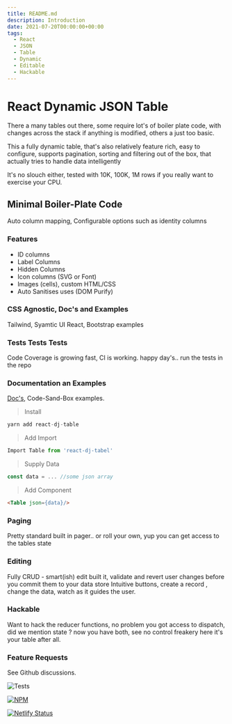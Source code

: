 ```yaml
---
title: README.md
description: Introduction
date: 2021-07-20T00:00:00+00:00
tags:
  - React
  - JSON
  - Table
  - Dynamic
  - Editable
  - Hackable
---
```

# React Dynamic JSON Table
There a many tables out there, some require lot's of boiler plate code, with changes across the stack if anything is modified, others a just too basic.

This a fully dynamic table, that's also relatively feature rich, easy to configure, supports pagination, sorting and filtering out of the box, that actually tries to handle data intelligently

It's no slouch either, tested with 10K, 100K, 1M rows if you really want to exercise your CPU.

## Minimal Boiler-Plate Code
Auto column mapping, Configurable options such as identity columns

### Features
* ID columns
* Label Columns
* Hidden Columns
* Icon columns (SVG or Font)
* Images (cells), custom HTML/CSS
* Auto Sanitises uses (DOM Purify)

### CSS Agnostic, Doc's and Examples
Tailwind, Syamtic UI React, Bootstrap examples

### Tests Tests Tests
Code Coverage is growing fast, CI is working. happy day's.. run the tests in the repo

### Documentation an Examples
[Doc's](https://react-dj-table.netlify.app/), Code-Sand-Box examples.


>Install
 ```js
yarn add react-dj-table
```
>Add Import
 ```js
Import Table from 'react-dj-tabel'
```
>Supply Data
 ```js
const data = ... //some json array
```
>Add Component
 ```html
<Table json={data}/>
```
### Paging
Pretty standard built in pager.. or roll your own, yup you can get access to the tables state

### Editing
Fully CRUD - smart(ish) edit built it, validate and revert user changes before you commit them to your data store
Intuitive buttons, create a record , change the data, watch as it guides the user.

### Hackable
Want to hack the reducer functions, no problem you got access to dispatch, did we mention state ? now you have both, see no control freakery here it's your table after all.

### Feature Requests
See Github discussions.


![Tests](https://github.com/github/docs/actions/workflows/test.yml/badge.svg)

[![NPM](https://nodei.co/npm/react-dj-table.png?compact=true)](https://nodei.co/npm/react-dj-table/)

[![Netlify Status](https://api.netlify.com/api/v1/badges/ad1de4da-ad86-4c8f-a533-732539d451a7/deploy-status)](https://app.netlify.com/sites/react-dj-table/deploys)
